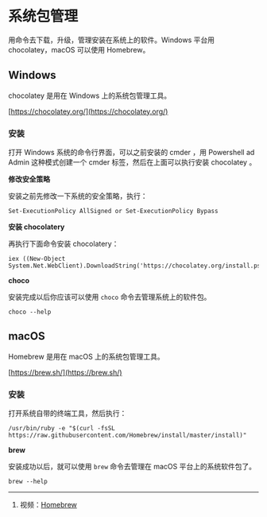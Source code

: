 # 系统包管理

用命令去下载，升级，管理安装在系统上的软件。Windows 平台用 chocolatey，macOS 可以使用 Homebrew。

## Windows

chocolatey 是用在 Windows 上的系统包管理工具。

[https://chocolatey.org/](https://chocolatey.org/)

### 安装

打开 Windows 系统的命令行界面，可以之前安装的 cmder ，用 Powershell ad Admin 这种模式创建一个 cmder 标签，然后在上面可以执行安装 chocolatey 。

**修改安全策略**

安装之前先修改一下系统的安全策略，执行：

```
Set-ExecutionPolicy AllSigned or Set-ExecutionPolicy Bypass
```

**安装 chocolatery**

再执行下面命令安装 chocolatery：

```
iex ((New-Object System.Net.WebClient).DownloadString('https://chocolatey.org/install.ps1'))
```

**choco**

安装完成以后你应该可以使用 `choco` 命令去管理系统上的软件包。

```
choco --help
```

## macOS

Homebrew 是用在 macOS 上的系统包管理工具。

[https://brew.sh/](https://brew.sh/)

### 安装

打开系统自带的终端工具，然后执行：

```
/usr/bin/ruby -e "$(curl -fsSL https://raw.githubusercontent.com/Homebrew/install/master/install)"
```

**brew**

安装成功以后，就可以使用 `brew` 命令去管理在 macOS 平台上的系统软件包了。

```
brew --help
```

---

1. 视频：[Homebrew](https://ninghao.net/video/4570?a=51729)



